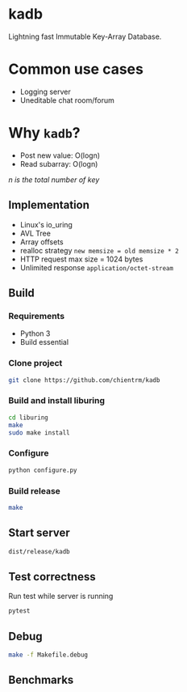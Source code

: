 # kadb

Lightning fast Immutable Key-Array Database.

# Common use cases

- Logging server
- Uneditable chat room/forum

# Why `kadb`?

- Post new value: O(logn)
- Read subarray: O(logn)

_n is the total number of key_

## Implementation

- Linux's io_uring
- AVL Tree
- Array offsets
- realloc strategy `new memsize = old memsize * 2`
- HTTP request max size = 1024 bytes
- Unlimited response `application/octet-stream`

## Build

### Requirements

- Python 3
- Build essential

### Clone project

```bash
git clone https://github.com/chientrm/kadb
```

### Build and install liburing

```bash
cd liburing
make
sudo make install
```

### Configure

```bash
python configure.py
```

### Build release

```bash
make
```

## Start server

```bash
dist/release/kadb
```

## Test correctness

Run test while server is running

```bash
pytest
```

## Debug

```bash
make -f Makefile.debug
```

## Benchmarks

